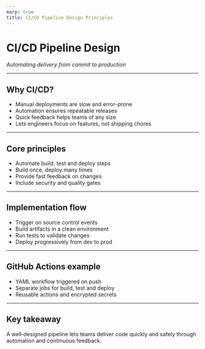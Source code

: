 ```yaml
---
marp: true
title: CI/CD Pipeline Design Principles
---
```


# CI/CD Pipeline Design
*Automating delivery from commit to production*

---

## Why CI/CD?
- Manual deployments are slow and error-prone
- Automation ensures repeatable releases
- Quick feedback helps teams of any size
- Lets engineers focus on features, not shipping chores

---

## Core principles
- Automate build, test and deploy steps
- Build once, deploy many times
- Provide fast feedback on changes
- Include security and quality gates

---

## Implementation flow
- Trigger on source control events
- Build artifacts in a clean environment
- Run tests to validate changes
- Deploy progressively from dev to prod

---

## GitHub Actions example
- YAML workflow triggered on push
- Separate jobs for build, test and deploy
- Reusable actions and encrypted secrets

---

## Key takeaway
A well‑designed pipeline lets teams deliver code quickly and safely through automation and continuous feedback.
